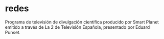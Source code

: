 # redes
Programa de televisión de divulgación científica producido por Smart Planet emitido a través de La 2 de Televisión Española, presentado por Eduard Punset.
